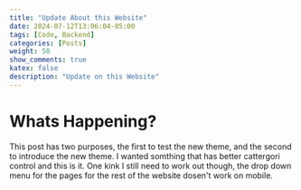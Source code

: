 ```yaml
---
title: "Update About this Website"
date: 2024-07-12T13:06:04-05:00
tags: [Code, Backend]
categories: [Posts]
weight: 50
show_comments: true
katex: false
description: "Update on this Website"
---
```


<!--more-->
# Whats Happening?
This post has two purposes, the first to test the new theme, and the second to introduce the new theme. I wanted somthing that has better cattergori control and this is it. One kink I still need to work out though, the drop down menu for the pages for the rest of the website dosen't work on mobile.